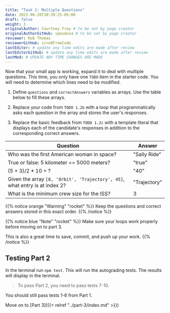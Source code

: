 ```yaml
---
title: "Task 2: Multiple Questions"
date: 2023-06-20T10:39:25-05:00
draft: false
weight: 3
originalAuthor: Courtney Frey # to be set by page creator
originalAuthorGitHub: speudusa # to be set by page creator
reviewer: Rob Thomas
reviewerGitHub: icre8FreeCode
lastEditor: # update any time edits are made after review
lastEditorGitHub: # update any time edits are made after review
lastMod: # UPDATE ANY TIME CHANGES ARE MADE
---
```


Now that your small app is working, expand it to deal with multiple questions. This time, you only have one `TODO` item in the starter code. You will need to determine which lines need to be modified.

1. Define `questions` and `correctAnswers` variables as arrays. Use the table below to fill these arrays.

1. Replace your code from `TODO 1.2b` with a loop that programmatically asks each question in the array and stores the user's responses.

1. Replace the basic feedback from `TODO 1.2c` with a template literal that displays each of the candidate's responses in addition to the corresponding correct answers.

| Question      | Answer |
| ----------- | ----------- |
| Who was the first American woman in space?     | "Sally Ride"       |
| True or false: 5 kilometer == 5000 meters?   | "true"        |
| (5 + 3)/2 * 10 = ? | "40"   |
| Given the array `[8, 'Orbit', 'Trajectory', 45]`, what entry is at index 2?   | "Trajectory" |
| What is the minimum crew size for the ISS? | 3   |

{{% notice orange "Warning" "rocket" %}} 
 Keep the questions and correct answers stored in this exact order.
{{% /notice %}}

   {{% notice blue "Note" "rocket" %}} 
   Make sure your loops work properly before moving on to part 3.

   This is also a great time to save, commit, and push up your work.
   {{% /notice %}}

## Testing Part 2

In the terminal run `npm test`.  This will run the autograding tests.  The results will display in the terminal.

   > To pass Part 2, you need to pass tests 7-10.  

You should still pass tests 1-6 from Part 1. 

Move on to [Part 3]({{< relref "../part-3/index.md" >}})
